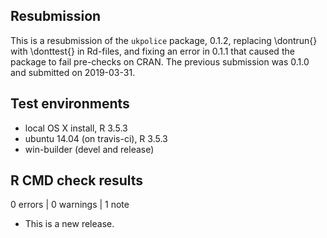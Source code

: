 

## Resubmission

This is a resubmission of the `ukpolice` package, 0.1.2, replacing 
\dontrun{} with \donttest{} in Rd-files, and fixing an error in 0.1.1 that 
caused the package to fail pre-checks on CRAN. The previous submission was 
0.1.0 and submitted on 2019-03-31. 

## Test environments
* local OS X install, R 3.5.3
* ubuntu 14.04 (on travis-ci), R 3.5.3
* win-builder (devel and release)

## R CMD check results

0 errors | 0 warnings | 1 note

* This is a new release.
